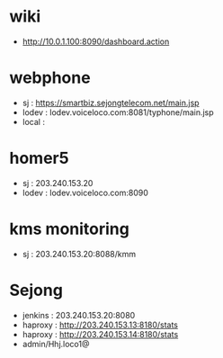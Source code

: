 # wiki
- http://10.0.1.100:8090/dashboard.action

# webphone
- sj : https://smartbiz.sejongtelecom.net/main.jsp
- lodev : lodev.voiceloco.com:8081/typhone/main.jsp
- local :

# homer5
- sj : 203.240.153.20
- lodev : lodev.voiceloco.com:8090

# kms monitoring
- sj : 203.240.153.20:8088/kmm

# Sejong
- jenkins : 203.240.153.20:8080
- haproxy : http://203.240.153.13:8180/stats
- haproxy : http://203.240.153.14:8180/stats
- admin/Hhj.loco1@
